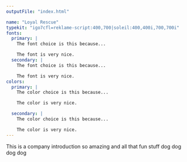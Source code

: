 ```yaml
---
outputFile: "index.html"

name: "Loyal Rescue"
typekit: "igo7cfl=reklame-script:400,700|soleil:400,400i,700,700i"
fonts:
  primary: |
    The font choice is this because...

    The font is very nice.
  secondary: |
    The font choice is this because...

    The font is very nice.
colors:
  primary: |
    The color choice is this because...

    The color is very nice.

  secondary: |
    The color choice is this because...

    The color is very nice.
---
```


This is a company introduction so amazing and all that fun stuff dog dog dog dog
